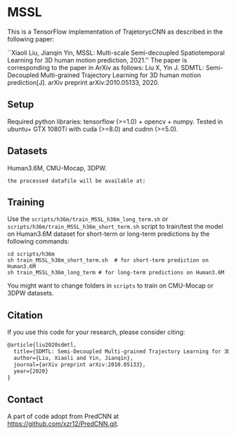 # MSSL
This is a TensorFlow implementation of TrajetorycCNN as described in the following paper: 

``Xiaoli Liu, Jianqin Yin, MSSL: Multi-scale Semi-decoupled Spatiotemporal Learning for 3D human motion prediction, 2021.''
The paper is corresponding to the paper in ArXiv as follows:
Liu X, Yin J. SDMTL: Semi-Decoupled Multi-grained Trajectory Learning for 3D human motion prediction[J]. arXiv preprint arXiv:2010.05133, 2020.

## Setup
Required python libraries: tensorflow (>=1.0) + opencv + numpy.
Tested in ubuntu+  GTX 1080Ti with cuda (>=8.0) and cudnn (>=5.0).

## Datasets
Human3.6M, CMU-Mocap, 3DPW.
```
the processed datafile will be available at:
```

## Training
Use the `scripts/h36m/train_MSSL_h36m_long_term.sh` or `scripts/h36m/train_MSSL_h36m_short_term.sh` script to train/test the model on Human3.6M dataset for short-term or long-term predictions by the following commands:
```shell
cd scripts/h36m
sh train_MSSL_h36m_short_term.sh  # for short-term prediction on Human3.6M
sh train_MSSL_h36m_long_term # for long-term predictions on Human3.6M
```
You might want to change folders in `scripts` to train on CMU-Mocap or 3DPW datasets.


## Citation
If you use this code for your research, please consider citing:
```latex
@article{liu2020sdmtl,
  title={SDMTL: Semi-Decoupled Multi-grained Trajectory Learning for 3D human motion prediction},
  author={Liu, Xiaoli and Yin, Jianqin},
  journal={arXiv preprint arXiv:2010.05133},
  year={2020}
}
```

## Contact
A part of code adopt from PredCNN at https://github.com/xzr12/PredCNN.git. 

